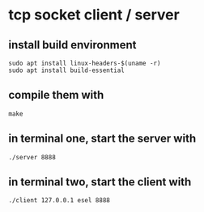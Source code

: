 # tcp socket client / server

## install build environment

    sudo apt install linux-headers-$(uname -r)
    sudo apt install build-essential

## compile them with

    make

## in terminal one, start the server with

    ./server 8888

## in terminal two, start the client with

    ./client 127.0.0.1 esel 8888
